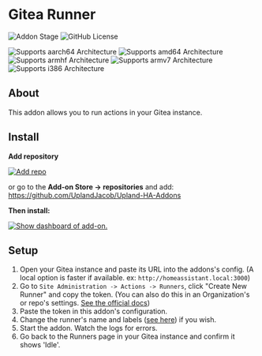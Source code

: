 # Gitea Runner

![Addon Stage](https://img.shields.io/badge/Addon%20stage-in_progress-yellow.svg)
![GitHub License](https://img.shields.io/github/license/Uplandjacob/Upland-ha-addons)

![Supports aarch64 Architecture](https://img.shields.io/badge/aarch64-yes-green.svg?style=flat)
![Supports amd64 Architecture](https://img.shields.io/badge/amd64-yes-green.svg?style=flat)
![Supports armhf Architecture](https://img.shields.io/badge/armhf-no-red.svg?style=flat)
![Supports armv7 Architecture](https://img.shields.io/badge/armv7-no-red.svg)
![Supports i386 Architecture](https://img.shields.io/badge/i386-no-red.svg)

## About

This addon allows you to run actions
in your Gitea instance.

## Install

<!-- markdownlint-disable MD036 -->
**Add repository**
<!-- markdownlint-enable MD036 -->

[![Add repo](https://my.home-assistant.io/badges/supervisor_add_addon_repository.svg)](https://my.home-assistant.io/redirect/supervisor_add_addon_repository/?repository_url=https://github.com/UplandJacob/Upland-HA-Addons)

or go to the **Add-on Store -> repositories** and add: <https://github.com/UplandJacob/Upland-HA-Addons>

**Then install:**

[![Show dashboard of add-on.](https://my.home-assistant.io/badges/supervisor_addon.svg)](https://my.home-assistant.io/redirect/supervisor_addon/?addon=d78ad65c_gitea-runner)

## Setup

1. Open your Gitea instance and paste its URL into the addons's config. (A local option is faster if available. ex: `http://homeassistant.local:3000`)
2. Go to `Site Administration -> Actions -> Runners`, click "Create New Runner" and copy the token. (You can also do this in an Organization's or repo's settings. [See the official docs](https://docs.gitea.com/usage/actions/act-runner#obtain-a-registration-token))
3. Paste the token in this addon's configuration.
4. Change the runner's name and labels ([see here](https://docs.gitea.com/usage/actions/act-runner#labels)) if you wish.
5. Start the addon. Watch the logs for errors.
6. Go back to the Runners page in your Gitea instance and confirm it shows 'Idle'.
